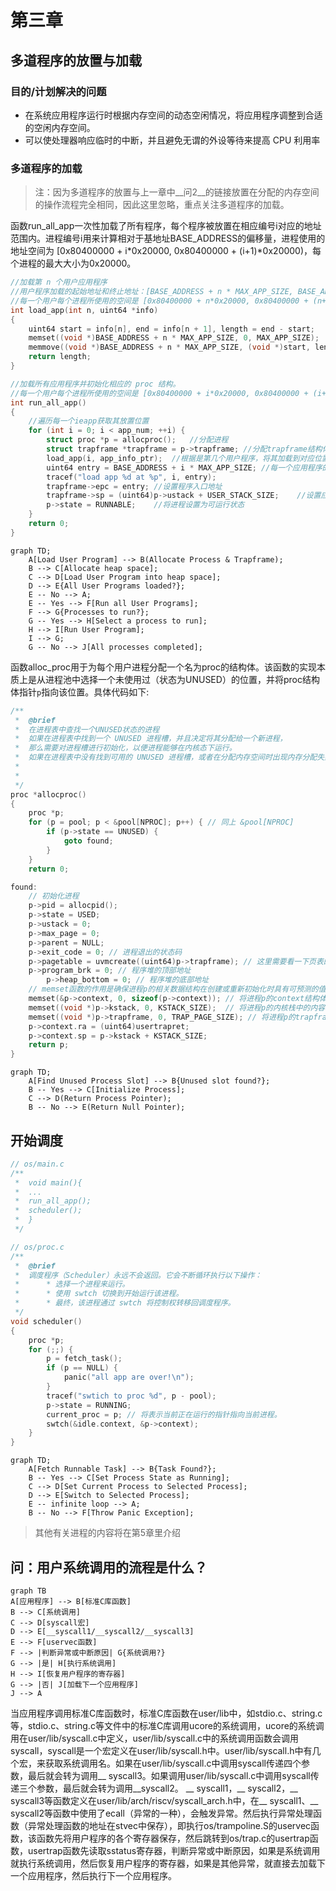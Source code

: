 # 第三章

## 多道程序的放置与加载

### 目的/计划解决的问题

* 在系统应用程序运行时根据内存空间的动态空闲情况，将应用程序调整到合适的空闲内存空间。
* 可以使处理器响应临时的中断，并且避免无谓的外设等待来提高 CPU 利用率

### 多道程序的加载

> 注：因为多道程序的放置与上一章中__问2__的链接放置在分配的内存空间的操作流程完全相同，因此这里忽略，重点关注多道程序的加载。

函数run_all_app一次性加载了所有程序，每个程序被放置在相应编号i对应的地址范围内。进程编号i用来计算相对于基地址BASE_ADDRESS的偏移量，进程使用的地址空间为 [0x80400000 + i*0x20000, 0x80400000 + (i+1)*0x20000)，每个进程的最大大小为0x20000。

``` c
//加载第 n 个用户应用程序
//用户程序加载的起始地址和终止地址：[BASE_ADDRESS + n * MAX_APP_SIZE, BASE_ADDRESS + (n+1) * MAX_APP_SIZE)
//每一个用户每个进程所使用的空间是 [0x80400000 + n*0x20000, 0x80400000 + (n+1)*0x20000)
int load_app(int n, uint64 *info)
{
	uint64 start = info[n], end = info[n + 1], length = end - start;
	memset((void *)BASE_ADDRESS + n * MAX_APP_SIZE, 0, MAX_APP_SIZE);
	memmove((void *)BASE_ADDRESS + n * MAX_APP_SIZE, (void *)start, length);
	return length;
}

//加载所有应用程序并初始化相应的 proc 结构。
//每一个用户每个进程所使用的空间是 [0x80400000 + i*0x20000, 0x80400000 + (i+1)*0x20000)
int run_all_app()
{
	//遍历每一个ieapp获取其放置位置
	for (int i = 0; i < app_num; ++i) {
		struct proc *p = allocproc();	//分配进程
		struct trapframe *trapframe = p->trapframe;	//分配trapframe结构体
		load_app(i, app_info_ptr);	//根据是第几个用户程序，将其加载到对应位置
		uint64 entry = BASE_ADDRESS + i * MAX_APP_SIZE;	//每一个应用程序的入口地址
		tracef("load app %d at %p", i, entry);
		trapframe->epc = entry;	//设置程序入口地址
		trapframe->sp = (uint64)p->ustack + USER_STACK_SIZE;	//设置应用程序用户栈地址
		p->state = RUNNABLE;	//将进程设置为可运行状态
	}
	return 0;
}
```

``` mermaid
graph TD;
    A[Load User Program] --> B(Allocate Process & Trapframe);
    B --> C[Allocate heap space];
    C --> D[Load User Program into heap space];
    D --> E{All User Programs loaded?};
    E -- No --> A;
    E -- Yes --> F[Run all User Programs];
    F --> G{Processes to run?};
    G -- Yes --> H[Select a process to run];
    H --> I[Run User Program];
    I --> G;
    G -- No --> J[All processes completed];
```



函数alloc_proc用于为每个用户进程分配一个名为proc的结构体。该函数的实现本质上是从进程池中选择一个未使用过（状态为UNUSED）的位置，并将proc结构体指针`p`指向该位置。具体代码如下:

```c
/**
 * 	@brief
 * 	在进程表中查找一个UNUSED状态的进程 
 * 	如果在进程表中找到一个 UNUSED 进程槽，并且决定将其分配给一个新进程，
 * 	那么需要对进程槽进行初始化，以便进程能够在内核态下运行。
 * 	如果在进程表中没有找到可用的 UNUSED 进程槽，或者在分配内存空间时出现内存分配失败的情况，那么应该返回 0。
 * 	
 * 
 */
proc *allocproc()
{
	proc *p;
	for (p = pool; p < &pool[NPROC]; p++) { // 同上 &pool[NPROC]
		if (p->state == UNUSED) {
			goto found;
		}
	}
	return 0;

found:
	// 初始化进程
	p->pid = allocpid();
	p->state = USED;
	p->ustack = 0;
	p->max_page = 0;
	p->parent = NULL;
	p->exit_code = 0; // 进程退出的状态码
	p->pagetable = uvmcreate((uint64)p->trapframe); // 这里需要看一下页表的部分，即ucore ch4的部分
	p->program_brk = 0; // 程序堆的顶部地址
        p->heap_bottom = 0; // 程序堆的底部地址
	// memset函数的作用是确保进程p的相关数据结构在创建或重新初始化时具有可预测的值，以避免未初始化内存中可能存在的随机数据或敏感信息的泄漏。
	memset(&p->context, 0, sizeof(p->context)); // 将进程p的context结构体全部置为0，该结构体用于保存进程上下文信息。
	memset((void *)p->kstack, 0, KSTACK_SIZE);  // 将进程p的内核栈中的内容全部清0。
	memset((void *)p->trapframe, 0, TRAP_PAGE_SIZE); // 将进程p的trapframe数据结构中的内容全部置为0。
	p->context.ra = (uint64)usertrapret;
	p->context.sp = p->kstack + KSTACK_SIZE;
	return p;
}

```

``` mermaid
graph TD;
    A[Find Unused Process Slot] --> B{Unused slot found?};
    B -- Yes --> C[Initialize Process];
    C --> D(Return Process Pointer);
    B -- No --> E(Return Null Pointer);
```

## 开始调度

``` c
// os/main.c
/**
 *	void main(){
 *	...
 *	run_all_app();
 *	scheduler();
 *	}
 */

// os/proc.c
/**
 * 	@brief 
 * 	调度程序（Scheduler）永远不会返回。它会不断循环执行以下操作：
 * 		* 选择一个进程来运行。
 * 		* 使用 swtch 切换到开始运行该进程。
 * 		* 最终，该进程通过 swtch 将控制权转移回调度程序。
 */
void scheduler()
{
	proc *p;
	for (;;) {
		p = fetch_task();
		if (p == NULL) {
			panic("all app are over!\n");
		}
		tracef("swtich to proc %d", p - pool);
		p->state = RUNNING;
		current_proc = p; // 将表示当前正在运行的指针指向当前进程。
		swtch(&idle.context, &p->context);
	}
}
```

``` mermaid
graph TD;
    A[Fetch Runnable Task] --> B{Task Found?};
    B -- Yes --> C[Set Process State as Running];
    C --> D[Set Current Process to Selected Process];
    D --> E[Switch to Selected Process];
    E -- infinite loop --> A;
    B -- No --> F[Throw Panic Exception];
```

> 其他有关进程的内容将在第5章里介绍

## 问：用户系统调用的流程是什么？

``` mermaid
graph TB
A[应用程序] --> B[标准C库函数]
B --> C[系统调用]
C --> D[syscall宏]
D --> E[__syscall1/__syscall2/__syscall3]
E --> F[uservec函数]
F --> |判断异常或中断原因| G{系统调用?}
G --> |是| H[执行系统调用]
H --> I[恢复用户程序的寄存器]
G --> |否| J[加载下一个应用程序]
J --> A
```

当应用程序调用标准C库函数时，标准C库函数在user/lib中，如stdio.c、string.c等，stdio.c、string.c等文件中的标准C库调用ucore的系统调用，ucore的系统调用在user/lib/syscall.c中定义，user/lib/syscall.c中的系统调用函数会调用syscall，syscall是一个宏定义在user/lib/syscall.h中。user/lib/syscall.h中有几个宏，来获取系统调用名。如果在user/lib/syscall.c中调用syscall传递四个参数，最后就会转为调用__ syscall3。如果调用user/lib/syscall.c中调用syscall传递三个参数，最后就会转为调用__syscall2。
__ syscall1，__ syscall2，__ syscall3等函数定义在user/lib/arch/riscv/syscall_arch.h中，在__ syscall1、__ syscall2等函数中使用了ecall（异常的一种），会触发异常。然后执行异常处理函数（异常处理函数的地址在stvec中保存），即执行os/trampoline.S的uservec函数，该函数先将用户程序的各个寄存器保存，然后跳转到os/trap.c的usertrap函数，usertrap函数先读取sstatus寄存器，判断异常或中断原因，如果是系统调用就执行系统调用，然后恢复用户程序的寄存器，如果是其他异常，就直接去加载下一个应用程序，然后执行下一个应用程序。
